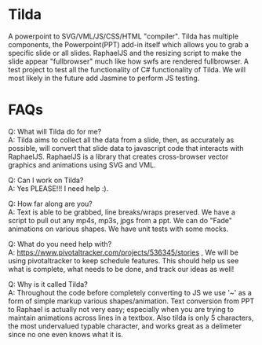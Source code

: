 Tilda
=====

A powerpoint to SVG/VML/JS/CSS/HTML &quot;compiler&quot;. 
Tilda has multiple components, the Powerpoint(PPT) add-in itself which allows you to grab a specific slide or all slides. RaphaelJS and the resizing script to make the slide appear "fullbrowser" much like how swfs are rendered fullbrowser. A test project to test all the functionality of C# functionality of Tilda. We will most likely in the future add Jasmine to perform JS testing. 


FAQs
=====
Q: What will Tilda do for me?  
A: Tilda aims to collect all the data from a slide, then, as accurately as possible, will convert that slide data to javascript code that interacts with RaphaelJS. RaphaelJS is a library that creates cross-browser vector graphics and animations using SVG and VML. 

Q: Can I work on Tilda?  
A: Yes PLEASE!!! I need help :).

Q: How far along are you?  
A: Text is able to be grabbed, line breaks/wraps preserved. We have a script to pull out any mp4s, mp3s, jpgs from a ppt. We can do "Fade" animations on various shapes. We have unit tests with some mocks.

Q: What do you need help with?  
A: https://www.pivotaltracker.com/projects/536345/stories , We will be using pivotaltracker to keep schedule features. This should help us see what is complete, what needs to be done, and track our ideas as well!
  
Q: Why is it called Tilda?  
A: Throughout the code before completely converting to JS we use '~' as a form of simple markup various shapes/animation. Text conversion from PPT to Raphael is actually not very easy; especially when you are trying to maintain animations across lines in a textbox. Also tilda is only 5 characters, the most undervalued typable character, and works great as a delimeter since no one even knows what it is.

